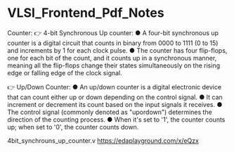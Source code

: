 # VLSI_Frontend_Pdf_Notes
Counter:
👉 4-bit Synchronous Up counter:
 ● A four-bit synchronous up counter is a digital circuit that counts in binary from 0000 to 1111 (0 to 15) and increments by 1 for each clock pulse.
 ● The counter has four flip-flops, one for each bit of the count, and it counts up in a synchronous manner, meaning all the flip-flops change their states simultaneously on the rising edge or falling edge of the clock signal. 

👉 Up/Down Counter:
 ● An up/down counter is a digital electronic device that can count either up or down depending on the control signal. 
 ● It can increment or decrement its count based on the input signals it receives. 
 ● The control signal (commonly denoted as "upordown") determines the direction of the counting process.
 ● When it's set to '1', the counter counts up; when set to '0', the counter counts down.

4bit_synchrouns_up_counter.v
https://edaplayground.com/x/eQzx
